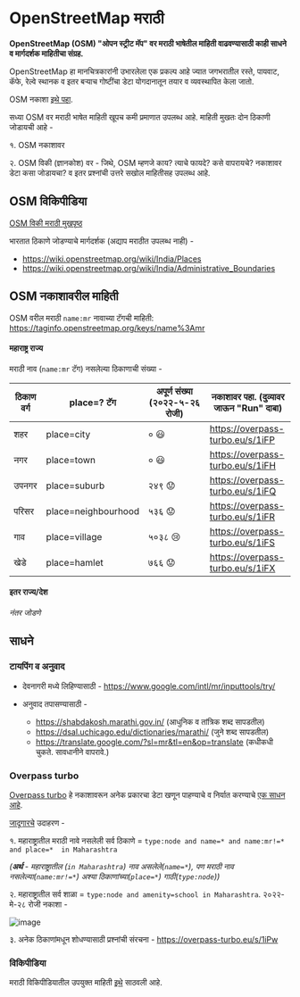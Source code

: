 # OpenStreetMap मराठी

**OpenStreetMap (OSM) "ओपन स्ट्रीट मॅप" वर मराठी भाषेतील माहिती वाढवण्यासाठी काही साधने व मार्गदर्शक माहितीचा संग्रह.**

OpenStreetMap हा मानचित्रकारांनी उभारलेला एक प्रकल्प आहे ज्यात जगभरातील रस्ते, पायवाट, कॅफे, रेल्वे स्थानक व इतर बऱ्याच गोष्टींचा डेटा योगदानातून तयार व व्यवस्थापित केला जातो.

OSM नकाशा [इथे पहा](https://www.openstreetmap.org/).

सध्या OSM वर मराठी भाषेत माहिती खूपच कमी प्रमाणात उपलब्ध आहे.
माहिती मुखतः दोन ठिकाणी जोडायची आहे -

१. OSM नकाशावर

२. OSM विकी (ज्ञानकोश) वर - जिथे, OSM म्हणजे काय? त्याचे फायदे? कसे वापरायचे? नकाशावर डेटा कसा जोडायचा? व इतर प्रश्नांची उत्तरे सखोल माहितीसह उपलब्ध आहे.

## OSM विकिपीडिया

[OSM विकी मराठी मुखपृष्ठ](https://wiki.openstreetmap.org/wiki/Mr:Main_Page)

भारतात ठिकाणे जोडण्याचे मार्गदर्शक (अद्याप मराठीत उपलब्ध नाही) - 

- https://wiki.openstreetmap.org/wiki/India/Places
- https://wiki.openstreetmap.org/wiki/India/Administrative_Boundaries

## OSM नकाशावरील माहिती

OSM वरील मराठी `name:mr` नावाच्या टॅगची माहिती: 
https://taginfo.openstreetmap.org/keys/name%3Amr

#### महाराष्ट्र राज्य

मराठी नाव (`name:mr` टॅग) नसलेल्या ठिकाणाची संख्या -

| ठिकाण वर्ग| place=? टॅग | अपूर्ण संख्या (२०२२-५-२६ रोजी) | नकाशावर पहा. (दुव्यावर जाऊन "Run" दाबा)
| --- | --- | --- | --- |
| शहर| place=city | ० 😃 | https://overpass-turbo.eu/s/1iFP
| नगर| place=town | ० 😃 | https://overpass-turbo.eu/s/1iFH
| उपनगर| place=suburb | २४९ 😟 | https://overpass-turbo.eu/s/1iFQ
| परिसर| place=neighbourhood | ५३६ 😟 | https://overpass-turbo.eu/s/1iFR
| गाव| place=village | ५०३८ 😢 | https://overpass-turbo.eu/s/1iFS
| खेडे| place=hamlet | ७६६ 😟 | https://overpass-turbo.eu/s/1iFX

#### इतर राज्य/देश

_नंतर जोडणे_

## साधने

### टायपिंग व अनुवाद

- देवनागरी मध्ये लिहिण्यासाठी -
https://www.google.com/intl/mr/inputtools/try/

- अनुवाद तपासण्यासाठी -
  - https://shabdakosh.marathi.gov.in/ (आधुनिक व तांत्रिक शब्द सापडतील)
  - https://dsal.uchicago.edu/dictionaries/marathi/ (जुने शब्द सापडतील)
  - https://translate.google.com/?sl=mr&tl=en&op=translate (कधीकधी चुकते. सावधानीने वापरावे.)

### Overpass turbo

[Overpass turbo](https://overpass-turbo.eu/) हे नकाशावरून अनेक प्रकारचा डेटा खणून पाहण्याचे व निर्यात करण्याचे [एक साधन आहे](https://wiki.openstreetmap.org/wiki/Overpass_turbo).

[जादूगारचे](https://wiki.openstreetmap.org/wiki/Overpass_turbo#Query_wizard) उदाहरण - 

१. महाराष्ट्रातील मराठी नावे नसलेली सर्व ठिकाणे = `type:node and name=* and name:mr!=* and place=*  in Maharashtra`

_(**अर्थ** - महाराष्ट्रातील (`in Maharashtra`) नाव असलेले(`name=*`), पण मराठी नाव नसलेल्या(`name:mr!=*`) अश्या ठिकाणांच्या(`place=*`) गाठी(`type:node`))_

२. महाराष्ट्रातील सर्व शाळा = `type:node and amenity=school in Maharashtra`. २०२२-मे-२८ रोजी नकाशा -

![image](https://user-images.githubusercontent.com/74632379/170809419-a93fdd09-77d6-46b3-b299-cd28d3a086ee.png)


३. अनेक ठिकाणांमधून शोधण्यासाठी प्रश्नांची संरचना - https://overpass-turbo.eu/s/1iPw

### विकिपीडिया

मराठी विकिपीडियातील उपयुक्त माहिती [इथे](wiki-varg/) साठवली आहे.
